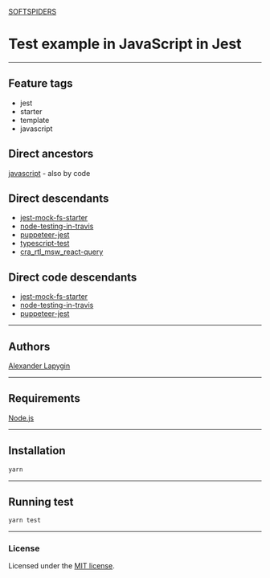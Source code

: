 [SOFTSPIDERS](https://github.com/softspiders/softspiders)

# Test example in JavaScript in Jest

---

## Feature tags

- jest
- starter
- template
- javascript

## Direct ancestors

[javascript](https://github.com/softspiders/javascript) - also by code

## Direct descendants

- [jest-mock-fs-starter](https://github.com/softspiders/jest-mock-fs-starter)
- [node-testing-in-travis](https://github.com/softspiders/node-testing-in-travis)
- [puppeteer-jest](https://github.com/softspiders/puppeteer-jest)
- [typescript-test](https://github.com/softspiders/typescript-test)
- [cra_rtl_msw_react-query](https://github.com/AlexanderLapygin/cra_rtl_msw_react-query)

## Direct code descendants

- [jest-mock-fs-starter](https://github.com/softspiders/jest-mock-fs-starter)
- [node-testing-in-travis](https://github.com/softspiders/node-testing-in-travis)
- [puppeteer-jest](https://github.com/softspiders/puppeteer-jest)

---

## Authors

[Alexander Lapygin](https://github.com/AlexanderLapygin)

---

## Requirements

[Node.js](https://nodejs.org/en/download/package-manager/)

---

## Installation

```sh
yarn
```

---

## Running test

```sh
yarn test
```

---

### License

Licensed under the [MIT license](./LICENSE).
